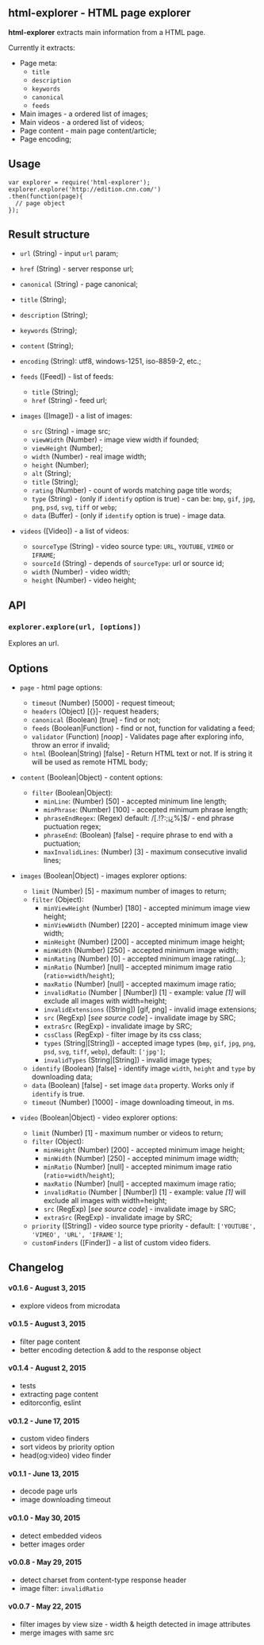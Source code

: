 ## html-explorer - HTML page explorer

**html-explorer** extracts main information from a HTML page.

Currently it extracts:

- Page meta:
  + `title`
  + `description`
  + `keywords`
  + `canonical`
  + `feeds`
- Main images - a ordered list of images;
- Main videos - a ordered list of videos;
- Page content - main page content/article;
- Page encoding;

## Usage

```
var explorer = require('html-explorer');
explorer.explore('http://edition.cnn.com/')
.then(function(page){
  // page object
});
```

## Result structure

- `url` (String) - input `url` param;
- `href` (String) - server response url;
- `canonical` (String) - page canonical;
- `title` (String);
- `description` (String);
- `keywords` (String);

- `content` (String);
- `encoding` (String): utf8, windows-1251, iso-8859-2, etc.;

- `feeds` ([Feed]) - list of feeds:
  + `title` (String);
  + `href` (String) - feed url;

- `images` ([Image]) - a list of images:
  + `src` (String) - image src;
  + `viewWidth` (Number) - image view width if founded;
  + `viewHeight` (Number);
  + `width` (Number) - real image width;
  + `height` (Number);
  + `alt` (String);
  + `title` (String);
  + `rating` (Number) - count of words matching page title words;
  + `type` (String) - (only if `identify` option is true) - can be: `bmp`, `gif`, `jpg`, `png`, `psd`, `svg`, `tiff` or `webp`;
  + `data` (Buffer) - (only if `identify` option is true) - image data.

- `videos` ([Video]) - a list of videos:
  + `sourceType` (String) - video source type: `URL`, `YOUTUBE`, `VIMEO` or `IFRAME`;
  + `sourceId` (String) - depends of `sourceType`: url or source id;
  + `width` (Number) - video width;
  + `height` (Number) - video height;

## API

### `explorer.explore(url, [options])`

Explores an url.

## Options

- `page` - html page options:
  + `timeout` (Number) [5000] - request timeout;
  + `headers` (Object) [{}]- request headers;
  + `canonical` (Boolean) [true] - find or not;
  + `feeds` (Boolean|Function) - find or not, function for validating a feed;
  + `validator` (Function) [*noop*] - Validates page after exploring info, throw an error if invalid;
  + `html` (Boolean|String) [false] - Return HTML text or not. If is string it will be used as remote HTML body;

- `content` (Boolean|Object) - content options:
  + `filter` (Boolean|Object):
    - `minLine`: (Number) [50] - accepted minimum line length;
    - `minPhrase`: (Number) [100] - accepted minimum phrase length;
    - `phraseEndRegex`: (Regex) default: /[.!?:;¡¿%]$/ - end phrase puctuation regex;
    - `phraseEnd`: (Boolean) [false] - require phrase to end with a puctuation;
    - `maxInvalidLines`: (Number) [3] - maximum consecutive invalid lines;

- `images` (Boolean|Object) - images explorer options:
  + `limit` (Number) [5] - maximum number of images to return;
  + `filter` (Object):
    - `minViewHeight` (Number) [180] - accepted minimum image view height;
    - `minViewWidth` (Number) [220] - accepted minimum image view width;
    - `minHeight` (Number) [200] - accepted minimum image height;
    - `minWidth` (Number) [250] - accepted minimum image width;
    - `minRating` (Number) [0] - accepted minimum image rating(...);
    - `minRatio` (Number) [null] - accepted minimum image ratio (`ratio`=`width`/`height`);
    - `maxRatio` (Number) [null] - accepted maximum image ratio;
    - `invalidRatio` (Number | [Number]) [1] - example: value *[1]* will exclude all images with width=height;
    - `invalidExtensions` ([String]) [gif, png] - invalid image extensions;
    - `src` (RegExp) [*see source code*] - invalidate image by SRC;
    - `extraSrc` (RegExp) - invalidate image by SRC;
    - `cssClass` (RegExp) - filter image by its css class;
    - `types` (String|[String]) - accepted image types (`bmp`, `gif`, `jpg`, `png`, `psd`, `svg`, `tiff`, `webp`), default: `['jpg']`;
    - `invalidTypes` (String|[String]) - invalid image types;
  + `identify` (Boolean) [false] - identify image `width`, `height` and `type` by downloading data;
  + `data` (Boolean) [false] - set image `data` property. Works only if `identify` is true.
  + `timeout` (Number) [1000] - image downloading timeout, in ms.

- `video` (Boolean|Object) - video explorer options:
  + `limit` (Number) [1] - maximum number or videos to return;
  + `filter` (Object):
    - `minHeight` (Number) [200] - accepted minimum image height;
    - `minWidth` (Number) [250] - accepted minimum image width;
    - `minRatio` (Number) [null] - accepted minimum image ratio (`ratio`=`width`/`height`);
    - `maxRatio` (Number) [null] - accepted maximum image ratio;
    - `invalidRatio` (Number | [Number]) [1] - example: value *[1]* will exclude all images with width=height;
    - `src` (RegExp) [*see source code*] - invalidate image by SRC;
    - `extraSrc` (RegExp) - invalidate image by SRC;
  + `priority` ([String]) - video source type priority - default: `['YOUTUBE', 'VIMEO', 'URL', 'IFRAME']`;
  + `customFinders` ([Finder]) - a list of custom video fiders.


## Changelog

#### v0.1.6 - August 3, 2015

- explore videos from microdata

#### v0.1.5 - August 3, 2015

- filter page content
- better encoding detection & add to the response object

#### v0.1.4 - August 2, 2015

- tests
- extracting page content
- editorconfig, eslint

#### v0.1.2 - June 17, 2015

- custom video finders
- sort videos by priority option
- head(og:video) video finder

#### v0.1.1 - June 13, 2015

- decode page urls
- image downloading timeout

#### v0.1.0 - May 30, 2015

- detect embedded videos
- better images order

#### v0.0.8 - May 29, 2015

- detect charset from content-type response header
- image filter: `invalidRatio`

#### v0.0.7 - May 22, 2015

- filter images by view size - width & heigth detected in image attributes
- merge images with same src
